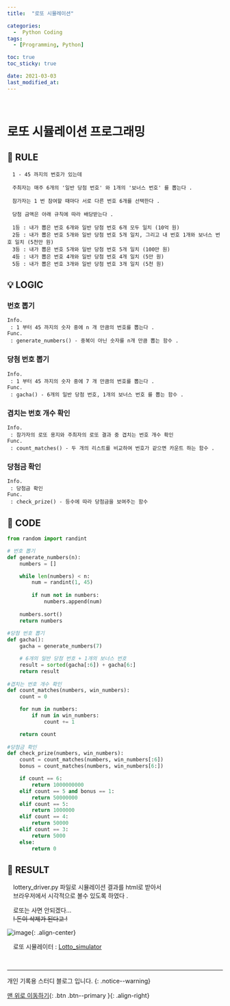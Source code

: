 ```yaml
---
title:  "로또 시뮬레이션" 

categories:
  -  Python Coding
tags:
  - [Programming, Python]

toc: true
toc_sticky: true

date: 2021-03-03
last_modified_at: 
---
```


<br>

# 로또 시뮬레이션 프로그래밍

## 🔔  RULE
```
　1 - 45 까지의 번호가 있는데   

　주최자는 매주 6개의 '일반 당첨 번호' 와 1개의 '보너스 번호' 를 뽑는다 .

　참가자는 1 번 참여할 때마다 서로 다른 번호 6개를 선택한다 .

　당첨 금액은 아래 규칙에 따라 배당받는다 .
```
```
　1등 : 내가 뽑은 번호 6개와 일반 당첨 번호 6개 모두 일치 (10억 원)
　2등 : 내가 뽑은 번호 5개와 일반 당첨 번호 5개 일치, 그리고 내 번호 1개와 보너스 번호 일치 (5천만 원)
　3등 : 내가 뽑은 번호 5개와 일반 당첨 번호 5개 일치 (100만 원)
　4등 : 내가 뽑은 번호 4개와 일반 당첨 번호 4개 일치 (5만 원)
　5등 : 내가 뽑은 번호 3개와 일반 당첨 번호 3개 일치 (5천 원)
```

## 💡 LOGIC

### 번호 뽑기
```
Info. 
 : 1 부터 45 까지의 숫자 중에 n 개 만큼의 번호를 뽑는다 .
Func. 
 : generate_numbers() - 중복이 아닌 숫자를 n개 만큼 뽑는 함수 .
```
### 당첨 번호 뽑기
```
Info. 
 : 1 부터 45 까지의 숫자 중에 7 개 만큼의 번호를 뽑는다 .
Func. 
 : gacha() - 6개의 일반 당첨 번호, 1개의 보너스 번호 를 뽑는 함수 .
```
### 겹치는 번호 개수 확인
```
Info. 
 : 참가자의 로또 용지와 주최자의 로또 결과 중 겹치는 번호 개수 확인
Func. 
 : count_matches() - 두 개의 리스트를 비교하여 번호가 같으면 카운트 하는 함수 .
```
### 당첨금 확인
```
Info. 
 : 당첨금 확인
Func. 
 : check_prize() - 등수에 따라 당첨금을 보여주는 함수
```

## 💾 CODE
```python
from random import randint

# 번호 뽑기
def generate_numbers(n):
    numbers = []

    while len(numbers) < n:
        num = randint(1, 45)
        
        if num not in numbers:
            numbers.append(num)
	
    numbers.sort()
    return numbers
	
#당첨 번호 뽑기
def gacha():
    gacha = generate_numbers(7)

    # 6개의 일반 당첨 번호 + 1개의 보너스 번호
    result = sorted(gacha[:6]) + gacha[6:]
    return result
	
#겹치는 번호 개수 확인
def count_matches(numbers, win_numbers):
    count = 0

    for num in numbers:
        if num in win_numbers:
            count += 1

    return count
	
#당첨금 확인
def check_prize(numbers, win_numbers):
    count = count_matches(numbers, win_numbers[:6])
    bonus = count_matches(numbers, win_numbers[6:])

    if count == 6:
        return 1000000000
    elif count == 5 and bonus == 1:
        return 50000000
    elif count == 5:
        return 1000000
    elif count == 4:
        return 50000
    elif count == 3:
        return 5000
    else:
        return 0
```
## 💎 RESULT

　lottery_driver.py 파일로 시뮬레이션 결과를 html로 받아서   
　브라우저에서 시각적으로 볼수 있도록 하였다 .

　로또는 사면 안되겠다...   
　~~! 돈이 삭제가 된다고 !~~

![image](https://user-images.githubusercontent.com/50429028/109773675-d2211000-7c42-11eb-8d10-c27b9cd05436.png){: .align-center}


　로또 시뮬레이터 : [Lotto_simulator][githublink]

[githublink]: https://github.com/onzero98/lotto_simulate "onzer98 깃허브로 이동"
<br>

***

개인 기록용 스터디 블로그 입니다.
{: .notice--warning}

[맨 위로 이동하기](#){: .btn .btn--primary }{: .align-right}